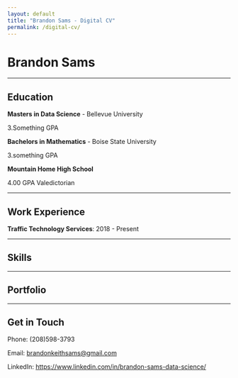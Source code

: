 ```yaml
---
layout: default
title: "Brandon Sams - Digital CV"
permalink: /digital-cv/
---
```


# Brandon Sams

---

## Education

**Masters in Data Science** - Bellevue University

3.Something GPA

**Bachelors in Mathematics** - Boise State University

3.something GPA

**Mountain Home High School**

4.00 GPA
Valedictorian

---

## Work Experience

**Traffic Technology Services**:  2018 - Present

---

## Skills

---

## Portfolio

---

## Get in Touch

Phone: (208)598-3793

Email: brandonkeithsams@gmail.com

LinkedIn: https://www.linkedin.com/in/brandon-sams-data-science/

